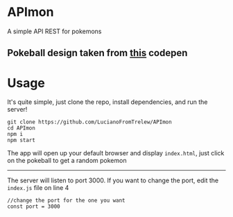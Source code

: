 # APImon
A simple API REST for pokemons

## Pokeball design taken from [this](https://codepen.io/bad_printer/pen/Einpz) codepen

# Usage
It's quite simple, just clone the repo, install dependencies, and run the server!
```
git clone https://github.com/LucianoFromTrelew/APImon
cd APImon
npm i
npm start
```
The app will open up your default browser and display `index.html`, just click on the pokeball to get a random pokemon

---

The server will listen to port 3000. If you want to change the port, edit the `index.js` file on line 4
```
//change the port for the one you want
const port = 3000
```



